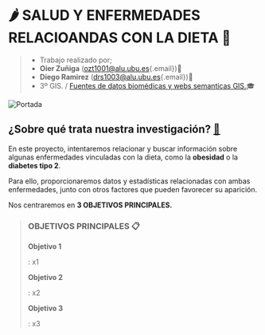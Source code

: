 # 🌶️ SALUD Y ENFERMEDADES RELACIOANDAS CON LA DIETA 🍌

> -   Trabajo realizado por;
> -   **Oier Zuñiga** ([ozt1001\@alu.ubu.es](mailto:ozt1001@alu.ubu.es){.email})📩
> -   **Diego Ramirez** ([drs1003\@alu.ubu.es](mailto:drs1003@alu.ubu.es){.email})📩
> -   3º GIS. / [Fuentes de datos biomédicas y webs semanticas GIS.](https://ubuvirtual.ubu.es/course/view.php?id=14468)🎓

![Portada](/Escritorio/Fuentes/Seminario_OierDiego/Imagenes/Portada.jpg)

## ¿Sobre qué trata nuestra investigación? [🔎](https://emojipedia.org/magnifying-glass-tilted-right#technical)

En este proyecto, intentaremos relacionar y buscar información sobre algunas enfermedades vinculadas con la dieta, como la **obesidad** o la **diabetes tipo 2**.

Para ello, proporcionaremos datos y estadísticas relacionadas con ambas enfermedades, junto con otros factores que pueden favorecer su aparición.

Nos centraremos en **3 OBJETIVOS PRINCIPALES.**

> ### OBJETIVOS PRINCIPALES 📋
>
> **Objetivo 1**
>
> :   x1
>
> **Objetivo 2**
>
> :   x2
>
> **Objetivo 3**
>
> :   x3
